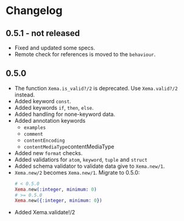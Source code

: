 # Changelog

## 0.5.1 - not released

+ Fixed and updated some specs.
+ Remote check for references is moved to the `behaviour`.

## 0.5.0

+ The function `Xema.is_valid?/2` is deprecated. Use `Xema.valid?/2` instead.
+ Added keyword `const`.
+ Added keywords `if`, `then`, `else`.
+ Added handling for none-keyword data.
+ Added annotation keywords
  + `examples`
  + `comment`
  + `contentEncoding`
  + `contentMediaType`contentMediaType
+ Added new `format` checks.
+ Added validatiors for `atom`, `keyword`, `tuple` and `struct`
+ Added schema validator to validate data give to `Xema.new/1`.
+ `Xema.new/2` becomes `Xema.new/1`.
  Migrate to 0.5.0:
  ```Elixir
  # < 0.5.0
  Xema.new(:integer, minimum: 0)
  # >= 0.5.0
  Xema.new({:integer, minimum: 0})
  ```
+ Added Xema.validate!/2
